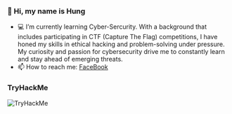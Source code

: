 ### 👋 Hi, my name is Hung
- 💻 I’m currently learning Cyber-Sercurity. With a background that includes participating in CTF (Capture The Flag) competitions, I have honed my skills in ethical hacking and problem-solving under pressure. My curiosity and passion for cybersecurity drive me to constantly learn and stay ahead of emerging threats.
- 📫 How to reach me:
[FaceBook](https://www.facebook.com/MinhHungP)  

### TryHackMe
<img src="https://tryhackme-badges.s3.amazonaws.com/hungpm.png" alt="TryHackMe">



<!---
pmax222/pmax222 is a ✨ special ✨ repository because its `README.md` (this file) appears on your GitHub profile.
You can click the Preview link to take a look at your changes.
--->
